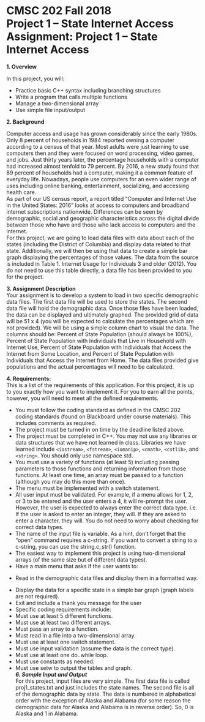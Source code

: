 # CMSC 202 Fall 2018 <br> Project 1 – State Internet Access <br> Assignment: Project 1 – State Internet Access

**1.	Overview**

In this project, you will:
- Practice basic C++ syntax including branching structures
-	Write a program that calls multiple functions
-	Manage a two-dimensional array
-	Use simple file input/output

**2.	Background**

Computer access and usage has grown considerably since the early 1980s. Only 8 percent of households in 1984 reported owning a computer according to a census of that year. Most adults were just learning to use computers then and they were focused on word processing, video games, and jobs. Just thirty years later, the percentage households with a computer had increased almost tenfold to 79 percent. By 2016, a new study found that 89 percent of households had a computer, making it a common feature of everyday life. Nowadays, people use computers for an even wider range of uses including online banking, entertainment, socializing, and accessing health care. <br>
As part of our US census report, a report titled “Computer and Internet Use in the United States: 2016” looks at access to computers and broadband internet subscriptions nationwide. Differences can be seen by demographic, social and geographic characteristics across the digital divide between those who have and those who lack access to computers and the internet. <br>
For this project, we are going to load data files with data about each of the states (including the District of Columbia) and display data related to that state. Additionally, we will then be using that data to create a simple bar graph displaying the percentages of those values.
The data from the source is included in Table 1. Internet Usage for Individuals 3 and older (2012). You do not need to use this table directly, a data file has been provided to you for the project.<br>

**3.	Assignment Description** <br>
Your assignment is to develop a system to load in two specific demographic data files. The first data file will be used to store the states. The second data file will hold the demographic data. Once those files have been loaded, the data can be displayed and ultimately graphed.
The provided grid of data will be 51 x 4 (you will be expected to calculate the percentages which are not provided).
We will be using a simple column chart to visual the data. The columns should be: Percent of State Population (should always be 100%), Percent of State Population with Individuals that Live in Household with Internet Use, Percent of State Population with Individuals that Access the Internet from Some Location, and Percent of State Population with Individuals that Access the Internet from Home. The data files provided give populations and the actual percentages will need to be calculated.
 
**4.	Requirements:**<br>
This is a list of the requirements of this application. For this project, it is up to you exactly how you want to implement it. For you to earn all the points, however, you will need to meet all the defined requirements.<br>
- You must follow the coding standard as defined in the CMSC 202 coding standards (found on Blackboard under course materials). This includes comments as required.
-	The project must be turned in on time by the deadline listed above.
-	The project must be completed in C++. You may not use any libraries or data structures that we have not learned in class. Libraries we have learned include ```<iostream>```, ```<fstream>```, ```<iomanip>```, ```<cmath>```, ```<cstlib>```, and ```<string>```. You should only use namespace std.
- You must use a variety of functions (at least 5) including passing parameters to those functions and returning information from those functions. At least one time, an array must be passed to a function (although you may do this more than once).
-	The menu must be implemented with a switch statement.
-	All user input must be validated. For example, if a menu allows for 1, 2, or 3 to be entered and the user enters a 4, it will re-prompt the user. However, the user is expected to always enter the correct data type. i.e. If the user is asked to enter an integer, they will. If they are asked to enter a character, they will. You do not need to worry about checking for correct data types.
-	The name of the input file is variable. As a hint, don’t forget that the “open” command requires a c-string. If you want to convert a string to a c-string, you can use the string.c_str() function.
-	The easiest way to implement this project is using two-dimensional arrays (of the same size but of different data types). 
-	Have a main menu that asks if the user wants to:
  * Read in the demographic data files and display them in a formatted way.
 - Display the data for a specific state in a simple bar graph (graph labels are not required).
 - Exit and include a thank you message for the user
- Specific coding requirements include:
 - Must use at least 5 different functions.
 - Must use at least two different arrays.
 - Must pass an array to a function.
 -	Must read in a file into a two-dimensional array.
 -	Must use at least one switch statement.
 -	Must use input validation (assume the data is the correct type).
 - Must use at least one do..while loop.
 - Must use constants as needed.
 - Must use setw to output the tables and graph.<br>
***6.	Sample Input and Output***<br>
For this project, input files are very simple. The first data file is called proj1_states.txt and just includes the state names. 
The second file is all of the demographic data by state. The data is numbered in alphabetical order with the exception of Alaska and Alabama (for some reason the demographic data for Alaska and Alabama is in reverse order). So, 0 is Alaska and 1 in Alabama.
